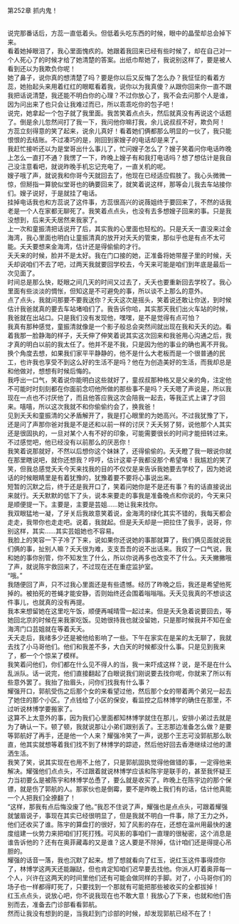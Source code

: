 第252章 抓内鬼！
<br />说完那番话后，方蕊一直低着头。但低着头吃东西的时候，眼中的晶莹却总会掉下来。<br />看着她掉眼泪了，我心里面愧疚的。她跟着我回来已经有些时候了，却在自己对一个人死心了的时候才给了她清楚的答案。出纸巾帮她了，我说别这样了，要是被人看到还以为我欺负你呢！<br />她了鼻子，说你真的想清楚了吗？要是你以后又反悔了怎么办？我怔怔的看着方蕊，她抬起头来用着红红的眼眶看着我，说你以为我真傻？从跟你回来你一直不跟我把话说清楚，我还能不明白你的心理？不过你放心了，我不会去问那个人是谁，因为问出来了也只会让我难过而已，所以乖乖吃你的包子吧！<br />说完，她拿起一个包子就了我里面。我苦笑着点点头，然后就真没有再说这个话题了。倒是余儿忽然间打了我一下，我问他你嘛打我，余儿说叔叔不好，欺负阿！<br />方蕊立刻得意的笑了起来，说余儿真好！看着她们俩都那么明显的一伙了，我只能恨恨的去结账。不过凑巧的是，刚回到家嫂子的电话却是来了。<br />我赶忙接听还以为是堂哥出什么事儿了，忙问嫂子怎么了？嫂子笑着问你电话昨晚上怎么一直打不通？我愣了一下，昨晚上嫂子有和我打电话吗？想了想估计是我自己没注意看吧，就说昨晚手机忘记充电了，一直关机的呢。<br />嫂子哦了声，就说我和你哥今天就回去了，他现在已经适应假肢了。我心头微微一惊，但掰指一算貌似堂哥也的确要回来了，就笑着说这样，那等会儿我去车站接你们。嫂子说好，于是就挂了电话。<br />挂掉电话我也和方蕊说了这件事，方蕊很高兴的说薇姐终于要回来了，不然的话我老是一个人在家都无聊死了。我笑着点点头，也没有去多想嫂子回来的事。只是我没想到，后来夭夭居然来我家了。<br />上一次和童振清把话说开了后，其实我的心里面也轻松的。只是夭夭一直没来过金海湾，我心里面也明白让童振清真的放开对夭夭的管束，那似乎也是有点不太可能。夭夭要想来金海湾，估计还是得偷偷的才行。<br />夭夭来的时候，脸并不是太好。我在门口接的她，正准备将她带屋子里的时候，夭夭却说咱们不去了吧，过两天我就要回学校去，今天来可能是咱们到年底是最后一次见面了。<br />时间总是那么快，眨眼之间几天的时间又过去了，夭夭也要重新回去学校了。我心里面有些淡淡的惆怅，但知这是不可避免的事，所以谈不上那么的意外。<br />点了点头，我就问那要不要我送你？夭夭这次是摇头，笑着说还敢让你送，到时候估计我爸就真的要去车站堵咱们了。我告诉你哈，其实那天我们出火车站的时候，我爸就在出站口。只是我们没有发现他，嘿嘿，是不是觉得有点可怕？<br />我真有那种感觉，童振清就像是一个影子般总会突然间就出现在我和夭夭的边。看着我那一脸静海的样子，夭夭伸了伸笑着说其实这次回来和我爸用心沟通之后，我才真的明白以前的我太任了。他并不是不我，只是因为他的事业的确也离不开我。换个角度去想，如果我们家平平静静的，他不是什么大老板而是一个很普通的民工，也许我也享受不到这么好的生活不是吗？他在为创造美好的生活，而我却总是和他做对，想想有时候后悔的。<br />我呼出一口气，笑着说你能明白这些就好了，童叔叔那种格又是父亲的角，注定他不可能时时刻刻都在你面前念叨他所做的那些事不是吗？夭夭嗯了声说是，所以我现在一点也不讨厌他了，而且他答应我这次会陪我一起去，等我正式上课了才回来。嘻嘻，所以这次我就不和你偷偷约会了，换我爸！<br />见到夭夭和童振清的父矛盾解开了，我是打心眼里的为她高兴。不过我犹豫了下，还是问了声那你爸对我是不是还和以前一样的讨厌？夭夭努了努，说他那个人其实还是很固执的，一旦对某个人有不好的印象，可能需要很长的时间才能扭转过来。不过感觉吧，他已经没有以前那么的厌恶你！<br />我笑着说那就好，不然以后想你这个妹妹了，还得偷偷的。夭夭瞪了我一眼说你就在那里瞎说吧，就你还想我？哼哼，估计这辈子我都没那个希望咯！我尴尬的笑了笑，但我总感觉夭夭今天来找我的目的不仅仅是来告诉我她要去学校了，因为她说话的时候眼睛里是有着犹豫的，犹豫着要不要将心事说出来。<br />短暂的沉默之后，终于还是我开口了，笑着问她你是不是还有事？有的话直接说出来就行。夭夭默默的低下了头，说本来要走的事我是准备晚点和你说的，今天来只是顺便提一下。主要是，主要是芸姐……她让我来找你。<br />我双眼猛地一凝，了牙关后我故意笑着说，金海湾的绿化其实不错的，我每天都会走走，我带你也走走吧。说着，我就起。但是夭夭却是一把拉住了我手，说哥，你别这样，其实……其实芸姐她也不容易。<br />我脸上的笑容一下子冷了下来，说如果你还说她的事那就算了，我们俩见面就说我们俩的事，扯别人嘛？夭夭很为难，支支吾吾的说不出话来。我叹了一口气说，我和她的事你别管，你不知发生了什么，所以你说再多也改变不了什么。夭夭撇撇哦了声，就说陈宇救回来了，不过现在还在重症监护室。<br />“哦。”<br />我随便回了声，只不过我心里面还是有些遗憾。经历了昨晚之后，我还是希望他死掉的。被拍死的苍蝇才能安静，否则始终还会围着嗡嗡嗡。夭夭见我真的不想谈这件事儿，也就真的没有再提。<br />我本来想留她在这里吃午饭，顺便再喊晴雪一起过来。但是夭夭急着说要回去，等她回北京的时候在来我家吃饭。见她很持我也就没留她，只是那时候我并不知在金海湾门口芸姐就在等着夭夭。<br />夭夭走后，我绪多少还是被他给影响了一些。下午在家实在是呆的太无聊了，我就去找了小马哥他们。他们和我差不多，大白天的时候都没什么事。只是见到我来了，都一个个惊呆了模样。<br />我笑着问他们，你们都在什么见不得人的当，我一来吓成这样？说，是不是在什么乱派队。话一说完，他们直接翻起了白眼说我们刚说要去找你呢，你就来了所以有些意外罢了。我抬了抬眉头，问你们找我有什么事？<br />耀强开口，郭航受伤之后那个女的来看望过他，然后那个女的带着两个弟兄一起去了她住的那个小区。了点钱给了小区的保安，看监控之后林博学的确住在那里，不过听说林博学要搬家了。<br />这算不上太意外的事，因为我们心里面都知林博学就住在那儿，安排小弟过去就是为了确认一下。顿了顿，我就说那让小弟们跟别丢了。王志那边准备怎么做？是要等郭航好了再手，还是他一个人来？耀强冷笑了一声，说那个王志可没郭航那么耿直，他其实就想等着我们找不到了林博学的踪迹，然后他好回去香港继续过他的潇洒生活。<br />我笑了笑，说其实现在也用不上他了，只是郭航固执觉得他做错的事，一定得他来解决。耀强他们点点头，不过跟着就说林博学应该和陈宇是联手的，甚至我怀疑王力当初要么是被陈宇和林博学怂恿了，要么就是收买了。昨晚上在陈宇边的那个保镖，就是伤了郭航的人。那家伙也是倒霉，要不是昨晚上我们有的话，估计他真能一个人把我们全撩翻了！<br />“这样，那我有点后悔没废了他。”我忍不住说了声，耀强也是点点头，可跟着耀强就皱眉说子，事现在其实已经很明显了，但是我就不明白一件事，除了王力之外，他们还收买了谁。陈宇的算盘打的很好，知了风影的存在，还想在温州用最快的速度组建一伙势力来把咱们打死打残。可风影的事咱们一直理的很秘密，这个消息是谁告诉他的？还有在奥菲藏毒的又是谁？这人要是不除掉，估计咱们还是得提心吊胆的。<br />耀强的话音一落，我也沉默了起来。想了想就看向了红玉，说红玉这件事得烦你了，林博学这两天还能蹦跶，但也肯定知咱们迟早要去找他。你派人盯着奥菲每一个人，兴许在这两天的时间里他们还有可能会做同样的手脚。对了，小马哥你们的场子也一样都得盯死了，只要找到一个那就有可能把那些被收买的全都拔掉！<br />红玉点点头，说放心吧，你不说我现在也不敢大意！我放心了下来，也就和他们告别而去，准备去门诊部看看郭航。<br />然而让我没有想到的是，当我赶到门诊部的时候，却发现郭航已经不在了！